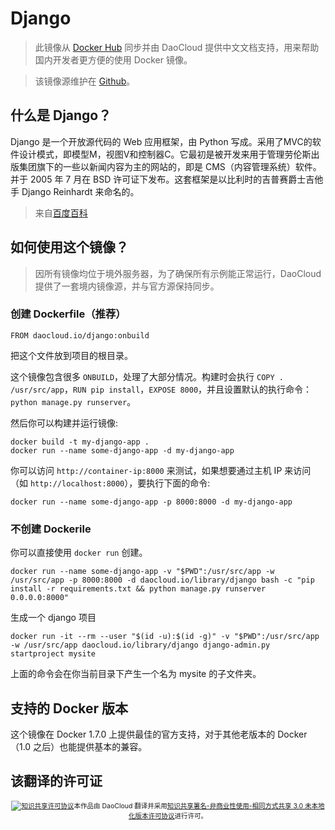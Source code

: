 # Django

> 此镜像从 [Docker Hub](https://registry.hub.docker.com/_/django/) 同步并由 DaoCloud 提供中文文档支持，用来帮助国内开发者更方便的使用 Docker 镜像。

> 该镜像源维护在 [Github](https://github.com/docker-library/official-images/blob/master/library/django)。

## 什么是 Django？

Django 是一个开放源代码的 Web 应用框架，由 Python 写成。采用了MVC的软件设计模式，即模型M，视图V和控制器C。它最初是被开发来用于管理劳伦斯出版集团旗下的一些以新闻内容为主的网站的，即是 CMS（内容管理系统）软件。并于 2005 年 7 月在 BSD 许可证下发布。这套框架是以比利时的吉普赛爵士吉他手 Django Reinhardt 来命名的。

> 来自[百度百科](http://baike.baidu.com/subview/962167/9372788.htm)


## 如何使用这个镜像？

> 因所有镜像均位于境外服务器，为了确保所有示例能正常运行，DaoCloud 提供了一套境内镜像源，并与官方源保持同步。

### 创建 Dockerfile（推荐）

```
FROM daocloud.io/django:onbuild
```

把这个文件放到项目的根目录。

这个镜像包含很多 `ONBUILD`，处理了大部分情况。构建时会执行 `COPY . /usr/src/app`，`RUN pip install`，`EXPOSE 8000`，并且设置默认的执行命令：`python manage.py runserver`。

然后你可以构建并运行镜像:

```
docker build -t my-django-app .
docker run --name some-django-app -d my-django-app
```

你可以访问 `http://container-ip:8000` 来测试，如果想要通过主机 IP 来访问（如 `http://localhost:8000`），要执行下面的命令:

```
docker run --name some-django-app -p 8000:8000 -d my-django-app
```

### 不创建 Dockerile

你可以直接使用 `docker run` 创建。

```
docker run --name some-django-app -v "$PWD":/usr/src/app -w /usr/src/app -p 8000:8000 -d daocloud.io/library/django bash -c "pip install -r requirements.txt && python manage.py runserver 0.0.0.0:8000"
```

生成一个 django 项目

```
docker run -it --rm --user "$(id -u):$(id -g)" -v "$PWD":/usr/src/app -w /usr/src/app daocloud.io/library/django django-admin.py startproject mysite
```
上面的命令会在你当前目录下产生一个名为 mysite 的子文件夹。

## 支持的 Docker 版本

这个镜像在 Docker 1.7.0 上提供最佳的官方支持，对于其他老版本的 Docker（1.0 之后）也能提供基本的兼容。

## 该翻译的许可证

<span style="font-size: 75%; text-align: center; display: block;"><a rel="license" href="http://creativecommons.org/licenses/by-nc-sa/3.0/"><img alt="知识共享许可协议" style="border-width:0" src="https://i.creativecommons.org/l/by-nc-sa/3.0/88x31.png" /></a>本作品由 DaoCloud 翻译并采用<a rel="license" href="http://creativecommons.org/licenses/by-nc-sa/3.0/">知识共享署名-非商业性使用-相同方式共享 3.0 未本地化版本许可协议</a>进行许可。</span>